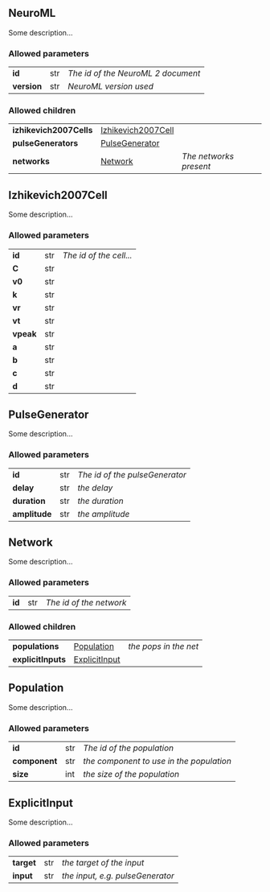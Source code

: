 ## NeuroML
Some description...

### Allowed parameters
<table>
  <tr>
    <td><b>id</b></td>
    <td>str</td>
    <td><i>The id of the NeuroML 2 document</i></td>
 </tr>


  <tr>
    <td><b>version</b></td>
    <td>str</td>
    <td><i>NeuroML version used</i></td>
 </tr>


</table>

### Allowed children
<table>
  <tr>
    <td><b>izhikevich2007Cells</b></td>
    <td><a href="#izhikevich2007cell">Izhikevich2007Cell</a></td>
    <td><i></i></td>
  </tr>


  <tr>
    <td><b>pulseGenerators</b></td>
    <td><a href="#pulsegenerator">PulseGenerator</a></td>
    <td><i></i></td>
  </tr>


  <tr>
    <td><b>networks</b></td>
    <td><a href="#network">Network</a></td>
    <td><i>The networks present</i></td>
  </tr>


</table>

## Izhikevich2007Cell
Some description...

### Allowed parameters
<table>
  <tr>
    <td><b>id</b></td>
    <td>str</td>
    <td><i>The id of the cell...</i></td>
 </tr>


  <tr>
    <td><b>C</b></td>
    <td>str</td>
    <td><i></i></td>
 </tr>


  <tr>
    <td><b>v0</b></td>
    <td>str</td>
    <td><i></i></td>
 </tr>


  <tr>
    <td><b>k</b></td>
    <td>str</td>
    <td><i></i></td>
 </tr>


  <tr>
    <td><b>vr</b></td>
    <td>str</td>
    <td><i></i></td>
 </tr>


  <tr>
    <td><b>vt</b></td>
    <td>str</td>
    <td><i></i></td>
 </tr>


  <tr>
    <td><b>vpeak</b></td>
    <td>str</td>
    <td><i></i></td>
 </tr>


  <tr>
    <td><b>a</b></td>
    <td>str</td>
    <td><i></i></td>
 </tr>


  <tr>
    <td><b>b</b></td>
    <td>str</td>
    <td><i></i></td>
 </tr>


  <tr>
    <td><b>c</b></td>
    <td>str</td>
    <td><i></i></td>
 </tr>


  <tr>
    <td><b>d</b></td>
    <td>str</td>
    <td><i></i></td>
 </tr>


</table>

## PulseGenerator
Some description...

### Allowed parameters
<table>
  <tr>
    <td><b>id</b></td>
    <td>str</td>
    <td><i>The id of the pulseGenerator</i></td>
 </tr>


  <tr>
    <td><b>delay</b></td>
    <td>str</td>
    <td><i>the delay</i></td>
 </tr>


  <tr>
    <td><b>duration</b></td>
    <td>str</td>
    <td><i>the duration</i></td>
 </tr>


  <tr>
    <td><b>amplitude</b></td>
    <td>str</td>
    <td><i>the amplitude</i></td>
 </tr>


</table>

## Network
Some description...

### Allowed parameters
<table>
  <tr>
    <td><b>id</b></td>
    <td>str</td>
    <td><i>The id of the network</i></td>
 </tr>


</table>

### Allowed children
<table>
  <tr>
    <td><b>populations</b></td>
    <td><a href="#population">Population</a></td>
    <td><i>the pops in the net</i></td>
  </tr>


  <tr>
    <td><b>explicitInputs</b></td>
    <td><a href="#explicitinput">ExplicitInput</a></td>
    <td><i></i></td>
  </tr>


</table>

## Population
Some description...

### Allowed parameters
<table>
  <tr>
    <td><b>id</b></td>
    <td>str</td>
    <td><i>The id of the population</i></td>
 </tr>


  <tr>
    <td><b>component</b></td>
    <td>str</td>
    <td><i>the component to use in the population</i></td>
 </tr>


  <tr>
    <td><b>size</b></td>
    <td>int</td>
    <td><i>the size of the population</i></td>
 </tr>


</table>

## ExplicitInput
Some description...

### Allowed parameters
<table>
  <tr>
    <td><b>target</b></td>
    <td>str</td>
    <td><i>the target of the input</i></td>
 </tr>


  <tr>
    <td><b>input</b></td>
    <td>str</td>
    <td><i>the input, e.g. pulseGenerator</i></td>
 </tr>


</table>
